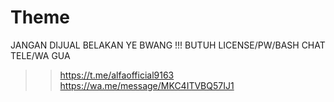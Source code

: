 # Theme
JANGAN DIJUAL BELAKAN YE BWANG !!!
BUTUH LICENSE/PW/BASH CHAT TELE/WA GUA
>> https://t.me/alfaofficial9163
>> https://wa.me/message/MKC4ITVBQ57IJ1